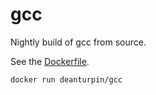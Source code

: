 # gcc

Nightly build of gcc from source.

See the [Dockerfile](https://github.com/deanturpin/gcc/blob/main/Dockerfile).

```bash
docker run deanturpin/gcc
```

